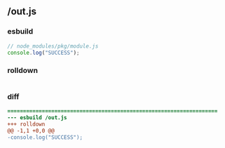 ## /out.js
### esbuild
```js
// node_modules/pkg/module.js
console.log("SUCCESS");
```
### rolldown
```js

```
### diff
```diff
===================================================================
--- esbuild	/out.js
+++ rolldown	
@@ -1,1 +0,0 @@
-console.log("SUCCESS");

```
